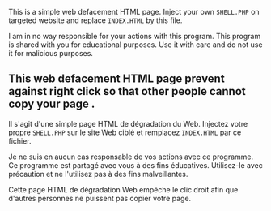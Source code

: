 This is a simple web defacement HTML page. Inject your own `SHELL.PHP` on targeted website and replace `INDEX.HTML` by this file.

I am in no way responsible for your actions with this program. This program is shared with you for educational purposes. Use it with care and do not use it for malicious purposes.

This web defacement HTML page prevent against right click so that other people cannot copy your page .
---------------------------------------------------------------------------------------
Il s'agit d'une simple page HTML de dégradation du Web. Injectez votre propre `SHELL.PHP` sur le site Web ciblé et remplacez `INDEX.HTML` par ce fichier.

Je ne suis en aucun cas responsable de vos actions avec ce programme. Ce programme est partagé avec vous à des fins éducatives. Utilisez-le avec précaution et ne l'utilisez pas à des fins malveillantes.

Cette page HTML de dégradation Web empêche le clic droit afin que d'autres personnes ne puissent pas copier votre page.
